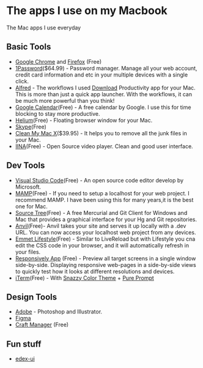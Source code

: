 # The apps I use on my Macbook 
The Mac apps I use everyday

Basic Tools
------
* [Google Chrome](https://www.google.com/intl/en/chrome/browser/desktop/index.html) and [Firefox](https://www.mozilla.org/en-US/firefox/new/) (Free)
* [1Password](https://1password.com/)($64.99) - Password manager. Manage all your web account, credit card information and etc in your multiple devices with a single click.
* [Alfred](https://www.alfredapp.com) - The workflows I used [Download](https://pan.baidu.com/s/1nv8Hrkt) 
Productivity app for your Mac. This is more than just a quick app launcher. With the workflows, it can be much more powerful than you think!
* [Google Calendar](https://calendar.google.com/)(Free) - A free calendar by Google. I use this for time blocking to stay more productive. 
* [Helium](http://jadengeller.github.io/Helium/)(Free) - Floating browser window for your Mac.
* [Skype](https://www.skype.com/en/download-skype/skype-for-computer/)(Free)
* [Clean My Mac X](http://macpaw.com/cleanmymac)($39.95) - It helps you to remove all the junk files in your Mac.
* [IINA](https://iina.io/)(Free) - Open Source video player. Clean and good user interface. 


Dev Tools
------
* [Visual Studio Code](https://code.visualstudio.com/)(Free) - An open source code editor develop by Microsoft.
* [MAMP](https://www.mamp.info/)(Free) - If you need to setup a localhost for your web project. I recommend MAMP. I have been using this for many years,it is the best one for Mac.  
* [Source Tree](https://www.sourcetreeapp.com/)(Free) - A free Mercurial and Git Client for Windows and Mac that provides a graphical interface for your Hg and Git repositories.
* [Anvil](http://anvilformac.com/)(Free)- Anvil takes your site and serves it up locally with a .dev URL. You can now access your localhost web project from any devices.
* [Emmet Lifestyle](http://livestyle.io)(Free) - Similar to LiveReload but with Lifestyle you cna edit the CSS code in your browser, and it will automatically refresh in your files. 
* [Responsively App](https://responsively.app/) (Free) -  Preview all target screens in a single window side-by-side. Displaying responsive web-pages in a side-by-side views to quickly test how it looks at different resolutions and devices.
* [iTerm](https://iterm2.com/)(Free) - With [Snazzy Color Theme](https://github.com/mbadolato/iTerm2-Color-Schemes/blob/master/schemes/Snazzy.itermcolors) + [Pure Prompt](https://github.com/sindresorhus/pure)



Design Tools
------
* [Adobe](https://www.adobe.com) - Photoshop and Illustrator.
* [Figma](https://www.figma.com) 
* [Craft Manager](https://www.invisionapp.com/craft) (Free)

Fun stuff
------
* [edex-ui](https://github.com/GitSquared/edex-ui)
